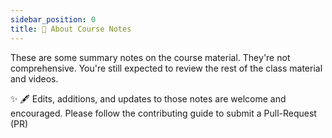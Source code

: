 ```yaml
---
sidebar_position: 0
title: 📝 About Course Notes
---
```


These are some summary notes on the course material. They're not comprehensive. You're still expected to review the rest of the class material and videos.

✨ 🖋 Edits, additions, and updates to those notes are welcome and encouraged. Please follow the contributing guide to submit a Pull-Request (PR)

